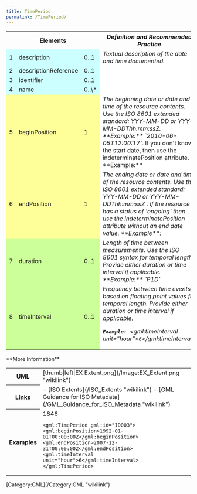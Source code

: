 ```yaml
---
title: TimePeriod
permalink: /TimePeriod/
---
```


<table class="wikitable">
<tr>
<th colspan="3">
Elements

</th>
<th>
<i>Definition and Recommended Practice</i>

</th>
</tr>
<tr>
<td bgcolor="CCFFFF">
1

</td>
<td bgcolor="CCFFFF">
description

</td>
<td bgcolor="CCFFFF">
0..1

</td>
<td bgcolor="FFFFFF">
<i>Textual description of the date and time documented.</i>

</td>
</tr>
<tr>
<td bgcolor="CCFFFF">
2

</td>
<td bgcolor="CCFFFF">
descriptionReference

</td>
<td bgcolor="CCFFFF">
0..1

</td>
<td bgcolor="FFFFFF">
</td>
</tr>
<tr>
<td bgcolor="CCFFFF">
3

</td>
<td bgcolor="CCFFFF">
identifier

</td>
<td bgcolor="CCFFFF">
0..1

</td>
<td bgcolor="FFFFFF">
</td>
</tr>
<tr>
<td bgcolor="CCFFFF">
4

</td>
<td bgcolor="CCFFFF">
name

</td>
<td bgcolor="CCFFFF">
0..\*

</td>
<td bgcolor="FFFFFF">
</td>
</tr>
<tr>
<td bgcolor="FFFF99">
5

</td>
<td bgcolor="FFFF99">
beginPosition

</td>
<td bgcolor="FFFF99">
1

</td>
<td bgcolor="FFFFFF">
<i>The beginning date or date and time of the resource contents. Use the ISO 8601 extended standard: YYY-MM-DD or YYY-MM-DDThh:mm:ssZ.
**Example:** `2010-06-05T12:00:17`</i>.
If you don't know the start date, then use the indeterminatePosition attribute. **Example:**<gml:beginPosition indeterminatePosition="unknown"/>

</td>
</tr>
<tr>
<td bgcolor="FFFF99">
6

</td>
<td bgcolor="FFFF99">
endPosition

</td>
<td bgcolor="FFFF99">
1

</td>
<td bgcolor="FFFFFF">
<i>The ending date or date and time of the resource contents. Use the ISO 8601 extended standard: YYY-MM-DD or YYY-MM-DDThh:mm:ssZ . If the resource has a status of 'ongoing' then use the indeterminatePosition attribute without an end date value. **Example**: <gml:beginPosition indeterminatePosition="unknown/> <gml:endPosition indeterminatePosition="now"/> </code></i>

</td>
</tr>
<tr>
<td bgcolor="CCFF99">
7

</td>
<td bgcolor="CCFF99">
duration

</td>
<td bgcolor="CCFF99">
0..1

</td>
<td bgcolor="FFFFFF">
<i>Length of time between measurements. Use the ISO 8601 syntax for temporal length. Provide either duration or time interval if applicable. **Example:** <gml:duration>`P1D`</gml:duration> </i>

</td>
</tr>
<tr>
<td bgcolor="CCFF99">
8

</td>
<td bgcolor="CCFF99">
timeInterval

</td>
<td bgcolor="CCFF99">
0..1

</td>
<td bgcolor="FFFFFF">
<i>Frequency between time events based on floating point values for temporal length. Provide either duration or time interval if applicable.

**`Example:`**` `<gml:timeInterval unit="hour">` 6 `</gml:timeInterval></i>

</td>
</tr>
</table>
**More Information**

<table class="wikitable">
<tr>
<th>
UML

</th>
<td bgcolor="FFFFFF">
[thumb|left|EX Extent.png](/Image:EX_Extent.png "wikilink")

</td>
</tr>
<tr>
<th>
Links

</th>
<td bgcolor="FFFFFF">
-   [ISO Extents](/ISO_Extents "wikilink")
-   [GML Guidance for ISO Metadata](/GML_Guidance_for_ISO_Metadata "wikilink")
    </td>
    </tr>

<tr>
<th>
Examples

</th>
<td bgcolor="FFFFFF">
    <gml:TimePeriod gml:id="ID006">
    <gml:beginPosition>1846</gml:beginPosition>
    <gml:endPosition indeterminatePosition="now"/>
    </gml:TimePeriod>

    <gml:TimePeriod gml:id="ID003">
    <gml:beginPosition>1992-01-01T00:00:00Z</gml:beginPosition>
    <gml:endPosition>2007-12-31T00:00:00Z</gml:endPosition>
    <gml:timeInterval unit="hour">6</gml:timeInterval>
    </gml:TimePeriod>

</td>
</tr>
</table>
[Category:GML](/Category:GML "wikilink")